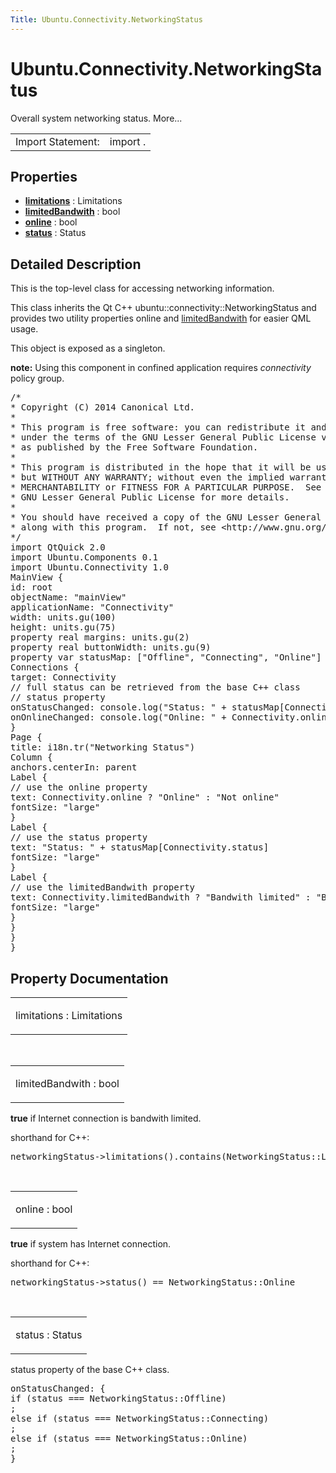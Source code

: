 ```yaml
---
Title: Ubuntu.Connectivity.NetworkingStatus
---
```


# Ubuntu.Connectivity.NetworkingStatus

<span class="subtitle"></span>
<!-- $$$NetworkingStatus-brief -->
<p>Overall system networking status. More...</p>
<!-- @@@NetworkingStatus -->
<table class="alignedsummary">
<tr><td class="memItemLeft rightAlign topAlign"> Import Statement:</td><td class="memItemRight bottomAlign"> import  .</td></tr></table><ul>
</ul>
<h2 id="properties">Properties</h2>
<ul>
<li class="fn"><b><b><a href="#limitations-prop">limitations</a></b></b> : Limitations</li>
<li class="fn"><b><b><a href="#limitedBandwith-prop">limitedBandwith</a></b></b> : bool</li>
<li class="fn"><b><b><a href="#online-prop">online</a></b></b> : bool</li>
<li class="fn"><b><b><a href="#status-prop">status</a></b></b> : Status</li>
</ul>
<!-- $$$NetworkingStatus-description -->
<h2 id="details">Detailed Description</h2>
</p>
<p>This is the top-level class for accessing networking information.</p>
<p>This class inherits the Qt C++ ubuntu::connectivity::NetworkingStatus and provides two utility properties online and <a href="#limitedBandwith-prop">limitedBandwith</a> for easier QML usage.</p>
<p>This object is exposed as a singleton.</p>
<p><b>note:</b> Using this component in confined application requires <i>connectivity</i> policy group.</p>
<pre class="cpp"><span class="comment">/*
* Copyright (C) 2014 Canonical Ltd.
*
* This program is free software: you can redistribute it and/or modify it
* under the terms of the GNU Lesser General Public License version 3,
* as published by the Free Software Foundation.
*
* This program is distributed in the hope that it will be useful,
* but WITHOUT ANY WARRANTY; without even the implied warranty of
* MERCHANTABILITY or FITNESS FOR A PARTICULAR PURPOSE.  See the
* GNU Lesser General Public License for more details.
*
* You should have received a copy of the GNU Lesser General Public License
* along with this program.  If not, see &lt;http://www.gnu.org/licenses/&gt;.
*/</span>
import QtQuick 2.0
import Ubuntu.Components 0.1
import Ubuntu.Connectivity 1.0
<span class="type">MainView</span> {
<span class="name">id</span>: <span class="name">root</span>
<span class="name">objectName</span>: <span class="string">&quot;mainView&quot;</span>
<span class="name">applicationName</span>: <span class="string">&quot;Connectivity&quot;</span>
<span class="name">width</span>: <span class="name">units</span>.<span class="name">gu</span>(<span class="number">100</span>)
<span class="name">height</span>: <span class="name">units</span>.<span class="name">gu</span>(<span class="number">75</span>)
property <span class="type">real</span> <span class="name">margins</span>: <span class="name">units</span>.<span class="name">gu</span>(<span class="number">2</span>)
property <span class="type">real</span> <span class="name">buttonWidth</span>: <span class="name">units</span>.<span class="name">gu</span>(<span class="number">9</span>)
property <span class="type">var</span> <span class="name">statusMap</span>: [<span class="string">&quot;Offline&quot;</span>, <span class="string">&quot;Connecting&quot;</span>, <span class="string">&quot;Online&quot;</span>]
<span class="type">Connections</span> {
<span class="name">target</span>: <span class="name">Connectivity</span>
<span class="comment">// full status can be retrieved from the base C++ class</span>
<span class="comment">// status property</span>
<span class="name">onStatusChanged</span>: <span class="name">console</span>.<span class="name">log</span>(<span class="string">&quot;Status: &quot;</span> <span class="operator">+</span> <span class="name">statusMap</span>[<span class="name">Connectivity</span>.<span class="name">status</span>])
<span class="name">onOnlineChanged</span>: <span class="name">console</span>.<span class="name">log</span>(<span class="string">&quot;Online: &quot;</span> <span class="operator">+</span> <span class="name">Connectivity</span>.<span class="name">online</span>)
}
<span class="type">Page</span> {
<span class="name">title</span>: <span class="name">i18n</span>.<span class="name">tr</span>(<span class="string">&quot;Networking Status&quot;</span>)
<span class="type">Column</span> {
<span class="name">anchors</span>.centerIn: <span class="name">parent</span>
<span class="type">Label</span> {
<span class="comment">// use the online property</span>
<span class="name">text</span>: <span class="name">Connectivity</span>.<span class="name">online</span> ? <span class="string">&quot;Online&quot;</span> : <span class="string">&quot;Not online&quot;</span>
<span class="name">fontSize</span>: <span class="string">&quot;large&quot;</span>
}
<span class="type">Label</span> {
<span class="comment">// use the status property</span>
<span class="name">text</span>: <span class="string">&quot;Status: &quot;</span> <span class="operator">+</span> <span class="name">statusMap</span>[<span class="name">Connectivity</span>.<span class="name">status</span>]
<span class="name">fontSize</span>: <span class="string">&quot;large&quot;</span>
}
<span class="type">Label</span> {
<span class="comment">// use the limitedBandwith property</span>
<span class="name">text</span>: <span class="name">Connectivity</span>.<span class="name">limitedBandwith</span> ? <span class="string">&quot;Bandwith limited&quot;</span> : <span class="string">&quot;Bandwith not limited&quot;</span>
<span class="name">fontSize</span>: <span class="string">&quot;large&quot;</span>
}
}
}
}</pre>
<!-- @@@NetworkingStatus -->
<h2>Property Documentation</h2>
<!-- $$$limitations -->
<table class="qmlname"><tr valign="top" id="limitations-prop"><td class="tblQmlPropNode"><p><span class="name">limitations</span> : <span class="type">Limitations</span></p></td></tr></table><!-- @@@limitations -->
<br/>
<!-- $$$limitedBandwith -->
<table class="qmlname"><tr valign="top" id="limitedBandwith-prop"><td class="tblQmlPropNode"><p><span class="name">limitedBandwith</span> : <span class="type">bool</span></p></td></tr></table><p><b>true</b> if Internet connection is bandwith limited.</p>
<p>shorthand for C++:</p>
<pre class="cpp">networkingStatus<span class="operator">-</span><span class="operator">&gt;</span>limitations()<span class="operator">.</span>contains(NetworkingStatus<span class="operator">::</span>Limitations<span class="operator">::</span>Bandwith)</pre>
<!-- @@@limitedBandwith -->
<br/>
<!-- $$$online -->
<table class="qmlname"><tr valign="top" id="online-prop"><td class="tblQmlPropNode"><p><span class="name">online</span> : <span class="type">bool</span></p></td></tr></table><p><b>true</b> if system has Internet connection.</p>
<p>shorthand for C++:</p>
<pre class="cpp">networkingStatus<span class="operator">-</span><span class="operator">&gt;</span>status() <span class="operator">=</span><span class="operator">=</span> NetworkingStatus<span class="operator">::</span>Online</pre>
<!-- @@@online -->
<br/>
<!-- $$$status -->
<table class="qmlname"><tr valign="top" id="status-prop"><td class="tblQmlPropNode"><p><span class="name">status</span> : <span class="type">Status</span></p></td></tr></table><p>status property of the base C++ class.</p>
<pre class="cpp">onStatusChanged: {
<span class="keyword">if</span> (status <span class="operator">=</span><span class="operator">=</span><span class="operator">=</span> NetworkingStatus<span class="operator">::</span>Offline)
;
<span class="keyword">else</span> <span class="keyword">if</span> (status <span class="operator">=</span><span class="operator">=</span><span class="operator">=</span> NetworkingStatus<span class="operator">::</span>Connecting)
;
<span class="keyword">else</span> <span class="keyword">if</span> (status <span class="operator">=</span><span class="operator">=</span><span class="operator">=</span> NetworkingStatus<span class="operator">::</span>Online)
;
}</pre>
<!-- @@@status -->
<br/>
